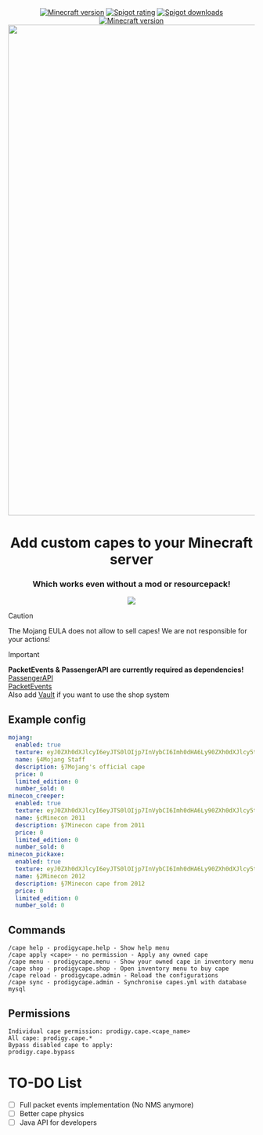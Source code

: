 <div align="center">
  <a href="https://www.spigotmc.org/resources/116899/"><img src="https://img.shields.io/badge/Minecraft%20version-1.19.4_--_1.20.6-brightgreen.svg" alt="Minecraft version"></a>
  <a href="https://www.spigotmc.org/resources/116899/reviews"><img src="https://img.shields.io/spiget/rating/116899?label=Spigot%20rating" alt="Spigot rating"></a>
  <a href="https://www.spigotmc.org/resources/116899/"><img src="https://img.shields.io/spiget/downloads/116899?label=Spigot%20downloads" alt="Spigot downloads"></a>
  <a href="https://www.paypal.com/donate/?hosted_button_id=56KN7WE2G324C"><img src="https://img.shields.io/badge/Donate-PayPal-blue.svg" alt="Minecraft version"></a>
  <img width="1000px" src="https://github.com/max1mde/ProdigyCape/assets/114857048/1f06b099-42ec-4f9c-9ea9-e6bd669ba4c9">
  <h1>Add custom capes to your Minecraft server</h1>
  <h3>Which works even without a mod or resourcepack!</h3>
  <img src="https://github.com/max1mde/ProdigyCape/assets/114857048/40b6942c-4c4a-4736-9db3-1a44868f17a6">
</div>

> [!CAUTION]
> The Mojang EULA does not allow to sell capes! We are not responsible for your actions!

> [!IMPORTANT]  
> **PacketEvents & PassengerAPI are currently required as dependencies!**     
> [PassengerAPI](https://www.spigotmc.org/resources/passengerapi-entity-passenger-bug-fixes-more.117017/)    
> [PacketEvents](https://www.spigotmc.org/resources/packetevents-api.80279/)    
> Also add [Vault](https://www.spigotmc.org/resources/vault.34315/) if you want to use the shop system


## Example config
```yml
mojang:
  enabled: true
  texture: eyJ0ZXh0dXJlcyI6eyJTS0lOIjp7InVybCI6Imh0dHA6Ly90ZXh0dXJlcy5taW5lY3JhZnQubmV0L3RleHR1cmUvZjc3MDVlM2U5OTdlNWNlNTIxNjY2M2M5ZTY0YjM5NmZhNDNlZGRlODI1NWZkOTEwZjBjYzgxYTAzMjVlNmIifX19
  name: §4Mojang Staff
  description: §7Mojang's official cape
  price: 0
  limited_edition: 0
  number_sold: 0
minecon_creeper:
  enabled: true
  texture: eyJ0ZXh0dXJlcyI6eyJTS0lOIjp7InVybCI6Imh0dHA6Ly90ZXh0dXJlcy5taW5lY3JhZnQubmV0L3RleHR1cmUvMzk3NmFhYzc2MjEwYjAzZTRjMzg5MWJkZjc5OTMyMmUzMGE3ZThhMTI3MmIyNzkwMzI2YmYwOGYyMTkyYWNkNiJ9fX0=
  name: §cMinecon 2011
  description: §7Minecon cape from 2011
  price: 0
  limited_edition: 0
  number_sold: 0
minecon_pickaxe:
  enabled: true
  texture: eyJ0ZXh0dXJlcyI6eyJTS0lOIjp7InVybCI6Imh0dHA6Ly90ZXh0dXJlcy5taW5lY3JhZnQubmV0L3RleHR1cmUvNTRlNDM1OGQ3MzRhNmUwNjhlYjA3Y2I4ZmM1ZmZkZThiOTQ4MDBlYjM5Njc3NzQyOGE0ZjU1OTMxNWExZmY0ZCJ9fX0=
  name: §2Minecon 2012
  description: §7Minecon cape from 2012
  price: 0
  limited_edition: 0
  number_sold: 0
```

## Commands
```
/cape help - prodigycape.help - Show help menu
/cape apply <cape> - no permission - Apply any owned cape
/cape menu - prodigycape.menu - Show your owned cape in inventory menu
/cape shop - prodigycape.shop - Open inventory menu to buy cape
/cape reload - prodigycape.admin - Reload the configurations
/cape sync - prodigycape.admin - Synchronise capes.yml with database mysql
```

## Permissions
```
Individual cape permission: prodigy.cape.<cape_name>
All cape: prodigy.cape.*
Bypass disabled cape to apply:
prodigy.cape.bypass
```

# TO-DO List

- [ ] Full packet events implementation (No NMS anymore)
- [ ] Better cape physics
- [ ] Java API for developers
